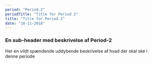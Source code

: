 ```yaml
---
period: "Period-2"
periodTitle: "Title for Period 2"
title: "Title for Period 2"
date: "18-11-2018"
---
```


### En sub-header med beskrivelse af Period-2
Her en vildt spændende uddybende beskrivelse af hvad der skal ske i denne periode